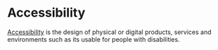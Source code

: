 # Accessibility

[Accessibility](https://en.wikipedia.org/wiki/Accessibility) is the design of physical or digital products, services and environments such as its usable for people with disabilities.

<!-- 
- https://www.nngroup.com/articles/alt-text-usability/
-->